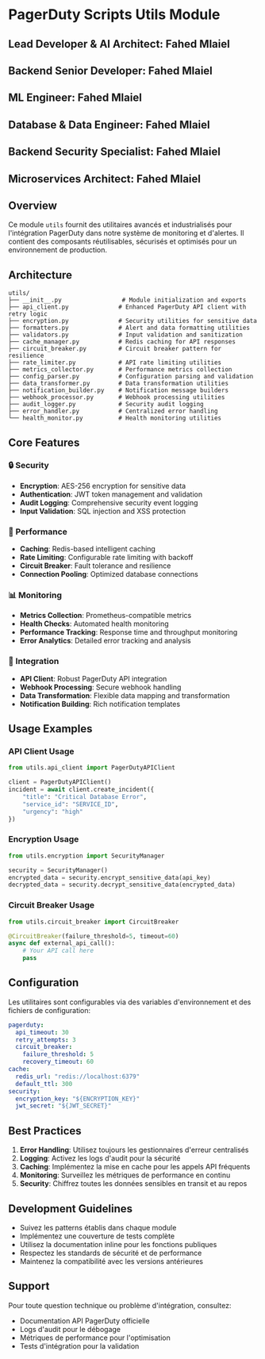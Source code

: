 # PagerDuty Scripts Utils Module

## Lead Developer & AI Architect: Fahed Mlaiel
## Backend Senior Developer: Fahed Mlaiel  
## ML Engineer: Fahed Mlaiel
## Database & Data Engineer: Fahed Mlaiel
## Backend Security Specialist: Fahed Mlaiel
## Microservices Architect: Fahed Mlaiel

## Overview

Ce module `utils` fournit des utilitaires avancés et industrialisés pour l'intégration PagerDuty dans notre système de monitoring et d'alertes. Il contient des composants réutilisables, sécurisés et optimisés pour un environnement de production.

## Architecture

```
utils/
├── __init__.py                 # Module initialization and exports
├── api_client.py              # Enhanced PagerDuty API client with retry logic
├── encryption.py              # Security utilities for sensitive data
├── formatters.py              # Alert and data formatting utilities
├── validators.py              # Input validation and sanitization
├── cache_manager.py           # Redis caching for API responses
├── circuit_breaker.py         # Circuit breaker pattern for resilience
├── rate_limiter.py            # API rate limiting utilities
├── metrics_collector.py       # Performance metrics collection
├── config_parser.py           # Configuration parsing and validation
├── data_transformer.py        # Data transformation utilities
├── notification_builder.py    # Notification message builders
├── webhook_processor.py       # Webhook processing utilities
├── audit_logger.py            # Security audit logging
├── error_handler.py           # Centralized error handling
└── health_monitor.py          # Health monitoring utilities
```

## Core Features

### 🔒 Security
- **Encryption**: AES-256 encryption for sensitive data
- **Authentication**: JWT token management and validation
- **Audit Logging**: Comprehensive security event logging
- **Input Validation**: SQL injection and XSS protection

### 🚀 Performance
- **Caching**: Redis-based intelligent caching
- **Rate Limiting**: Configurable rate limiting with backoff
- **Circuit Breaker**: Fault tolerance and resilience
- **Connection Pooling**: Optimized database connections

### 📊 Monitoring
- **Metrics Collection**: Prometheus-compatible metrics
- **Health Checks**: Automated health monitoring
- **Performance Tracking**: Response time and throughput monitoring
- **Error Analytics**: Detailed error tracking and analysis

### 🔄 Integration
- **API Client**: Robust PagerDuty API integration
- **Webhook Processing**: Secure webhook handling
- **Data Transformation**: Flexible data mapping and transformation
- **Notification Building**: Rich notification templates

## Usage Examples

### API Client Usage
```python
from utils.api_client import PagerDutyAPIClient

client = PagerDutyAPIClient()
incident = await client.create_incident({
    "title": "Critical Database Error",
    "service_id": "SERVICE_ID",
    "urgency": "high"
})
```

### Encryption Usage
```python
from utils.encryption import SecurityManager

security = SecurityManager()
encrypted_data = security.encrypt_sensitive_data(api_key)
decrypted_data = security.decrypt_sensitive_data(encrypted_data)
```

### Circuit Breaker Usage
```python
from utils.circuit_breaker import CircuitBreaker

@CircuitBreaker(failure_threshold=5, timeout=60)
async def external_api_call():
    # Your API call here
    pass
```

## Configuration

Les utilitaires sont configurables via des variables d'environnement et des fichiers de configuration:

```yaml
pagerduty:
  api_timeout: 30
  retry_attempts: 3
  circuit_breaker:
    failure_threshold: 5
    recovery_timeout: 60
cache:
  redis_url: "redis://localhost:6379"
  default_ttl: 300
security:
  encryption_key: "${ENCRYPTION_KEY}"
  jwt_secret: "${JWT_SECRET}"
```

## Best Practices

1. **Error Handling**: Utilisez toujours les gestionnaires d'erreur centralisés
2. **Logging**: Activez les logs d'audit pour la sécurité
3. **Caching**: Implémentez la mise en cache pour les appels API fréquents
4. **Monitoring**: Surveillez les métriques de performance en continu
5. **Security**: Chiffrez toutes les données sensibles en transit et au repos

## Development Guidelines

- Suivez les patterns établis dans chaque module
- Implémentez une couverture de tests complète
- Utilisez la documentation inline pour les fonctions publiques
- Respectez les standards de sécurité et de performance
- Maintenez la compatibilité avec les versions antérieures

## Support

Pour toute question technique ou problème d'intégration, consultez:
- Documentation API PagerDuty officielle
- Logs d'audit pour le débogage
- Métriques de performance pour l'optimisation
- Tests d'intégration pour la validation
